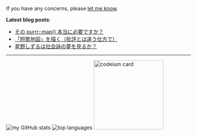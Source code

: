 If you have any concerns, please <a class="text-light" href="https://twitter.com/messages/compose?recipient_id=3237384093">let me know</a>.

**Latest blog posts**:

<!-- BLOG-POST-LIST:START -->
- [その purrr::map&lpar;&rpar; 本当に必要ですか？](https://zenn.dev/paithiov909/articles/purrr-and-vctrs)
- [「短歌地図」を描く（批評とは違う仕方で）](https://lyrikuso.netlify.app/tanka-word2vec/)
- [星野しずるは社会詠の夢を見るか？](https://lyrikuso.netlify.app/do-dog-and-ape-dream-of-tanka/)
<!-- BLOG-POST-LIST:END -->

---

<p align="left">
  <img src="http://github-profile-summary-cards.vercel.app/api/cards/stats?username=paithiov909&theme=default" alt="my GitHub stats" />
  <img src="http://github-profile-summary-cards.vercel.app/api/cards/repos-per-language?username=paithiov909&theme=default" alt="top languages" />
  <a href="https://codeium.com/profile/paithiov909" target="_blank" rel="noreferrer"><img src="https://codeium.com/profile/paithiov909/card.png" height="190" alt="codeium card" /></a>
</p>
